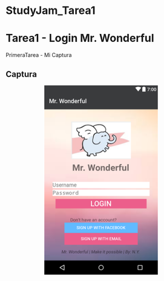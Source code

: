 # StudyJam_Tarea1
# Tarea1 - Login Mr. Wonderful

PrimeraTarea - Mi Captura

## Captura
<div align="center">
    <center>
        <img src="/img/Mr.WonderfulScreenshot.png" width="300">
    </center>
</div>

